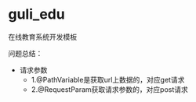 # guli_edu
在线教育系统开发模板

问题总结：
* 请求参数
   * 1.@PathVariable是获取url上数据的，对应get请求
   * 2.@RequestParam获取请求参数的，对应post请求

